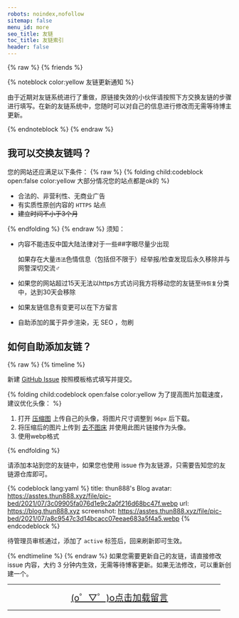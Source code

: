 ```yaml
---
robots: noindex,nofollow
sitemap: false
menu_id: more
seo_title: 友链
toc_title: 友链索引
header: false
---
```

{% raw %}
{% friends %}

{% noteblock color:yellow 友链更新通知 %}

由于近期对友链系统进行了重做，原链接失效的小伙伴请按照下方交换友链的步骤进行填写。在新的友链系统中，您随时可以对自己的信息进行修改而无需等待博主更新。

{% endnoteblock %}
{% endraw %}
## 我可以交换友链吗？

您的网站还应满足以下条件：
{% raw %}
{% folding child:codeblock open:false color:yellow 大部分情况您的站点都是ok的 %}

- 合法的、非营利性、无商业广告
- 有实质性原创内容的 `HTTPS` 站点
- ~~建立时间不小于3个月~~

{% endfolding %}
{% endraw %}
须知：

- 内容不能违反中国大陆法律<span class="heimu">对于一些##字眼尽量少出现</span>

  如果存在大量`违法`色情信息（包括但不限于）经举报/检查发现后永久移除并与网警深切交流♂

- 如果您的网站超过15天无法以https方式访问我方将移动您的友链至`待恢复`分类中，达到30天会移除

- 如果友链信息有变更可以在下方留言

- 自助添加的属于异步渲染，无 SEO ，勿刷

## 如何自助添加友链？
{% raw %}
{% timeline %}

<!-- node 第一步：新建 Issue -->

新建 [GitHub Issue](https://github.com/xaoxuu/friends/issues/) 按照模板格式填写并提交。

{% folding child:codeblock open:false color:yellow 为了提高图片加载速度，建议优化头像： %}

1. 打开 [压缩图](https://www.yasuotu.com/) 上传自己的头像，将图片尺寸调整到 `96px` 后下载。
2. 将压缩后的图片上传到 [去不图床](https://7bu.top/) 并使用此图片链接作为头像。
3. 使用webp格式

{% endfolding %}

<!-- node 第二步：添加友链并等待管理员审核 -->

请添加本站到您的友链中，如果您也使用 issue 作为友链源，只需要告知您的友链源仓库即可。

{% codeblock lang:yaml %}
title: thun888's Blog
avatar: https://asstes.thun888.xyz/file/pic-bed/2021/07/3c09905fa076d1e9c2a0f216d68bc47f.webp
url: https://blog.thun888.xyz
screenshot: https://asstes.thun888.xyz/file/pic-bed/2021/07/a8c9547c3d14bcacc07eeae683a5f4a5.webp
{% endcodeblock %}

待管理员审核通过，添加了 `active` 标签后，回来刷新即可生效。

{% endtimeline %}
{% endraw %}
如果您需要更新自己的友链，请直接修改 issue 内容，大约 3 分钟内生效，无需等待博客更新。如果无法修改，可以重新创建一个。

<HR width="95%" color=#987cb9 SIZE=3>
  <a id="artalkup" href="javascript:load();" style="text-align: center;display:block;background-color:var(--link-hover-bg-color);font-size:20px">(o゜▽゜)o点击加载留言</a><span id="fileup" style="text-align: center;display:block;"></span>
  <HR width="95%" color=#987cb9 SIZE=3>
  <div id="ArtalkComments"></div>
  <script src="https://cdn.jsdelivr.net/npm/jquery-pjax@2.0.1/jquery.pjax.min.js"></script>
  <script type="text/javascript">
  $(document).pjax('a', '#ArtalkComments', {
    fragment: '.main' 
  })
  </script>
  <!-- ... -->
  <script src="https://cdn.jsdelivr.net/gh/thun888/tuku@latest/js/Artalk.min.js"></script>
  <link rel="stylesheet" type="text/css" href="https://cdn.jsdelivr.net/gh/ArtalkJS/Artalk@master/dist/Artalk.min.css">
  <script>
function load(){var script=document.createElement("script");script.type="text/javascript";script.src='/js/artalkconfig.js';document.body.appendChild(script)}
  </script>